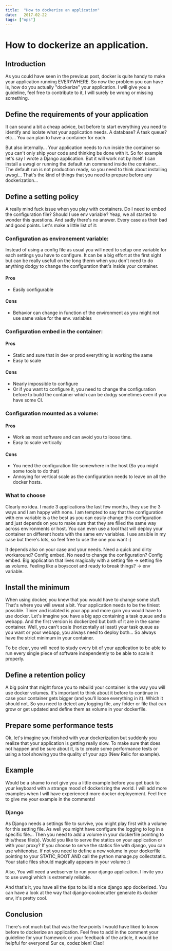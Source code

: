 ```yaml
---
title:  "How to dockerize an application"
date:   2017-02-22
tags: ["ops"]
---
```


# How to dockerize an application.

## Introduction

As you could have seen in the previous post, docker is quite handy to make your application running EVERYWHERE. So now the problem you can have is, how do you actually "dockerize" your application. I will give you a guideline, feel free to contribute to it, I will surely be wrong or missing something.

## Define the requirements of your application

It can sound a bit a cheap advice, but before to start everything you need to identify and isolate what your application needs. A database? A task queue? etc... You can plan to have a container for each.

But also internally... Your application needs to run inside the container so you can't only ship your code and thinking be done with it. So for example let's say I wrote a Django application. But it will work not by itself. I can install a uwsgi or running the default run command inside the container... The default run is not production ready, so you need to think about installing uwsgi... That's the kind of things that you need to prepare before any dockerization...

## Define a setting policy

A really mind fuck issue when you play with containers. Do I need to embed the configuration file? Should I use env variable? Yeap, we all started to wonder this questions. And sadly there's no answer. Every case as their bad and good points. Let's make a little list of it:

### Configuration as environement variable:

Instead of using a config file as usual you will need to setup one variable for each settings you have to configure. It can be a big effort at the first sight but can be really usefull on the long therm when you don't need to do anything dodgy to change the configuration that's inside your container.

#### Pros

* Easily configurable

#### Cons

* Behavior can change in function of the environment as you might not use same value for the env. variables

### Configuration embed in the container:

#### Pros

* Static and sure that in dev or prod everything is working the same
* Easy to scale

#### Cons

* Nearly impossible to configure
* Or if you want to configure it, you need to change the configuration before to build the container which can be dodgy sometimes even if you have some CI.

### Configuration mounted as a volume:

#### Pros
* Work as most software and can avoid you to loose time.
* Easy to scale vertically

#### Cons
* You need the configuration file somewhere in the host (So you might some tools to do that)
* Annoying for vertical scale as the configuration needs to leave on all the docker hosts.

### What to choose

Clearly no idea. I made 3 applications the last few months, they use the 3 ways and I am happy with none. I am tempted to say that the configuration with env variable is a the best as you can easily change this configuration and just depends on you to make sure that they are filled the same way across environments or host. You can even use a tool that will deploy your container on different hosts with the same env variables. I use ansible in my case but there's lots, so feel free to use the one you want :)

It depends also on your case and your needs. Need a quick and dirty workaround?  Config embed. No need to change the configuration? Config embed. Big application that lives magically with a setting file -> setting file as volume. Feeling like a boyscoot and ready to break things? -> env variable.

## Install the minimum

When using docker, you knew that you would have to change some stuff. That's where you will sweat a bit. Your application needs to be the tiniest possible. Tinier and isolated is your app and more gain you would have to use docker. Let's imagine you have a big app containing a task queue and a webapp. And the first version is dockerized but both of it are in the same container. Well, you can't scale (horizontally at least) your task queue as you want or your webapp, you always need to deploy both... So always have the strict minimum in your container.

To be clear, you will need to study every bit of your application to be able to run every single piece of software independently to be able to scale it properly.

## Define a retention policy

A big point that might force you to rebuild your container is the way you will use docker volumes. It's important to think about it before to continue in case your container gets bigger (and you'll loose everything in it). Which it should not. So you need to detect any logging file, any folder or file that can grow or get updated and define them as volume in your dockerfile.

## Prepare some performance tests

Ok, let's imagine you finished with your dockerization but suddenly you realize that your application is getting really slow. To make sure that does not happen and be sure about it, is to create some performance tests or using a tool showing you the quality of your app (New Relic for example).

## Example

Would be a shame to not give you a little example before you get back to your keyboard with a strange mood of dockerizing the world.
I will add more examples when I will have experienced more docker deployement. Feel free to give me your example in the comments!

### Django

As Django needs a settings file to survive, you might play first with a volume for this setting file. As well you might have configure the logging to log in a specific file... Then you need to add a volume in your dockerfile pointing to this/these file(s). Would you like to serve the statics on your application or with your proxy? If you choose to serve the statics file with django, you can use whitenoise. If not you need to define a new volume in your dockerfile pointing to your STATIC_ROOT AND call the python manage.py collectstatic. Your static files should magically appears in your volume :)

Also, You will need a webserver to run your django application. I invite you to use uwsgi which is extremely reliable.


And that's it, you have all the tips to build a nice django app dockerized. You can have a look at the way that django-cookiecutter generate its docker env, it's pretty cool.

## Conclusion

There's not much but that was the few points I would have liked to know before to dockerize an application. Feel free to add in the comment your guideline for your framework or your feedback of the article, it would be helpful for everyone!
Sur ce, codez bien! Ciao!
